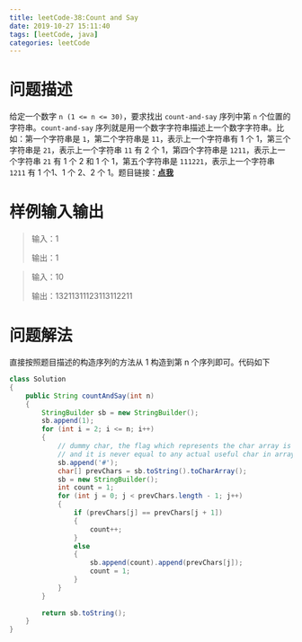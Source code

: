 ```yaml
---
title: leetCode-38:Count and Say
date: 2019-10-27 15:11:40
tags: [leetCode, java]
categories: leetCode
---
```


# 问题描述

给定一个数字 `n (1 <= n <= 30)`，要求找出 `count-and-say` 序列中第 `n` 个位置的字符串。`count-and-say` 序列就是用一个数字字符串描述上一个数字字符串。比如：第一个字符串是 `1`，第二个字符串是 `11`，表示上一个字符串有 1 个 1，第三个字符串是 `21`，表示上一个字符串 `11` 有 2 个 1，第四个字符串是 `1211`，表示上一个字符串 `21` 有 1 个 2 和 1 个 1，第五个字符串是 `111221`，表示上一个字符串 `1211` 有 1 个1、1 个 2、2 个 1。题目链接：**[点我]( https://leetcode.com/problems/count-and-say/)**

<!-- more -->

# 样例输入输出

> 输入：1
>
> 输出：1

> 输入：10
>
> 输出：13211311123113112211

# 问题解法

直接按照题目描述的构造序列的方法从 1 构造到第 n 个序列即可。代码如下

```java
class Solution 
{
    public String countAndSay(int n)
    {
        StringBuilder sb = new StringBuilder();
        sb.append(1);
        for (int i = 2; i <= n; i++)
        {
            // dummy char, the flag which represents the char array is finish
            // and it is never equal to any actual useful char in array
            sb.append('#');
            char[] prevChars = sb.toString().toCharArray();
            sb = new StringBuilder();
            int count = 1;
            for (int j = 0; j < prevChars.length - 1; j++)
            {
                if (prevChars[j] == prevChars[j + 1])
                {
                    count++;
                }
                else
                {
                    sb.append(count).append(prevChars[j]);
                    count = 1;
                }
            }
        }
        
        return sb.toString();
    }
}
```

